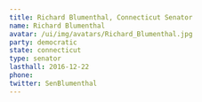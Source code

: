 ```yaml
---
title: Richard Blumenthal, Connecticut Senator
name: Richard Blumenthal
avatar: /ui/img/avatars/Richard_Blumenthal.jpg
party: democratic
state: connecticut
type: senator
lasthall: 2016-12-22
phone: 
twitter: SenBlumenthal
---
```

